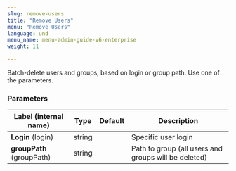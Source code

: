 ```yaml
---
slug: remove-users
title: "Remove Users"
menu: "Remove Users"
language: und
menu_name: menu-admin-guide-v6-enterprise
weight: 11

---
```


 Batch-delete users and groups, based on login or group path. Use one of the parameters.

### Parameters
|Label (internal name)|Type|Default|Description|
|---|---|---|---|
|**Login** (login)|string|<no value>|Specific user login|
|**groupPath** (groupPath)|string|<no value>|Path to group (all users and groups will be deleted)|





